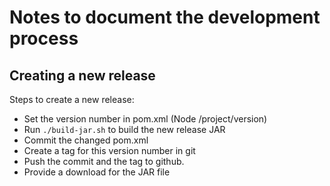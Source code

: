 Notes to document the development process
=========================================

Creating a new release
----------------------

Steps to create a new release:

* Set the version number in pom.xml (Node /project/version)
* Run `./build-jar.sh` to build the new release JAR
* Commit the changed pom.xml
* Create a tag for this version number in git
* Push the commit and the tag to github.
* Provide a download for the JAR file
